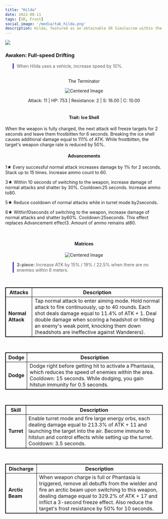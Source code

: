```yaml
---
title: "Hilda"
date: 2022-08-11
tags: [SR, Frost]
social_image: '/media/tab_hilda.png'
description: Hilda, featured as an obtainable SR Simulacrum within the simulacrum system, associated with the weapon The Terminator.
---
```


![](https://i.postimg.cc/bwMgyXkF/Simulacrum-Hilda-Prototype.webp)

### Awaken:  Full-speed Drifting
> When Hilda uses a vehicle, increase speed by 10%.

</br>
<center>
The Terminator
</center>
<p align="center">
<img src="https://i.postimg.cc/K8mgS013/Icon-Weapon-The-Terminator.webp" alt="Centered Image">
</p>
<center>
Attack: 11 | HP: 753 | Resistance: 2 | S: 16.00 | C: 10.00
</center>

</br>

<h4 style="text-align: center;"> Trait: Ice Shell </h4>

When the weapon is fully charged, the next attack will freeze targets for 2 seconds and leave them frostbitten for 6 seconds. Breaking the ice shell causes additional damage equal to 111% of ATK. While frostbitten, the target's weapon charge rate is reduced by 50%.

<h4 style="text-align: center;"> Advancements </h4>



1★ Every successful normal attack increases damage by 1% for 2 seconds. Stack up to 15 times. Increase ammo count to 60.

3★ Within 10 seconds of switching to the weapon, increase damage of normal attacks and shatter by 30%. Cooldown:25 seconds. Increase ammo to80.

5★ Reduce cooldown of normal attacks while in turret mode by2seconds.

6★ Within10seconds of switching to the weapon, increase damage of normal attacks and shatter by60%. Cooldown:25seconds. This effect replaces Advancement effect3. Amount of ammo remains at80.

</br>

<h4 style="text-align: center;"> Matrices </h4>

<p align="center">
<img src="https://i.postimg.cc/J7TXcrZN/Hilda-m.png" alt="Centered Image">
</p>

> **3-piece:** Increase ATK by 15% / 19% / 22.5% when there are no enemies within 6 meters.

</br>

<style>
table {
    border-collapse: collapse;
}
table, th, td {
   border: 1.5px solid black;
}
blockquote {
    border-left: solid blue;
    padding-left: 10px;
}
</style>


| Attacks | Description |
| --- | --- |
| **Normal Attack** | Tap normal attack to enter aiming mode. Hold normal attack to fire continuously, up to 40 rounds. Each shot deals damage equal to 11.4% of ATK + 1. Deal double damage when scoring a headshot or hitting an enemy's weak point, knocking them down (headshots are ineffective against Wanderers). |

</br>

| Dodge | Description |
| --- | --- |
| **Dodge** | Dodge right before getting hit to activate a Phantasia, which reduces the speed of enemies within the area. Cooldown: 15 seconds. While dodging, you gain hitstun immunity for 0.5 seconds. |

</br>

| Skill | Description |
| --- | --- |
| **Turret** | Enable turret mode and fire large energy orbs, each dealing damage equal to 213.3% of ATK + 11 and launching the target into the air. Become immune to hitstun and control effects while setting up the turret. Cooldown: 3.5 seconds. |


</br>

| Discharge | Description |
| --- | --- |
| **Arctic Beam** | When weapon charge is full or Phantasia is triggered, remove all debuffs from the wielder and fire an arctic beam upon switching to this weapon, dealing damage equal to 329.2% of ATK + 17 and inflict a 3-second freeze effect. Also reduce the target's frost resistance by 50% for 10 seconds.



